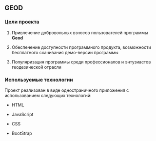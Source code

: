## GEOD

### Цели проекта

1. Привлечение добровольных взносов пользователей программы **Geod**

2. Обеспечение доступности программного продукта, возможности бесплатного скачивания демо-версии программы

3. Популяризация программы среди профессионалов и энтузиастов геодезической отрасли

### Используемые технологии

Проект реализован в виде одностраничного приложения с использованием следующих технологий:

- HTML

- JavaScript

- CSS

- BootStrap